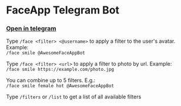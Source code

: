 # FaceApp Telegram Bot

### [Open in telegram](https://t.me/AwesomeFaceAppBot)

Type `/face <filter> <@username>` to apply a filter to the user's avatar. Example:  
`/face smile @AwesomeFaceAppBot`  

Type `/face <filter> <url>` to apply a filter to photo by url. Example:  
`/face smile https://example.com/photo.jpg`  

You can combine up to 5 filters. E.g.:  
`/face smile female hot @AwesomeFaceAppBot`  

Type `/filters` or `/list` to get a list of all available filters  
